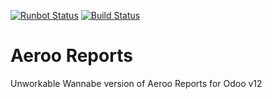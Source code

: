 [![Runbot Status](https://runbot.odoo-community.org/runbot/badge/flat/250/11.0.svg)](https://runbot.odoo-community.org/runbot/repo/github-com-oca-server-ux-250)
[![Build Status](https://travis-ci.org/aeroo/aeroo_reports.svg?branch=11.0)](https://travis-ci.org/aeroo/aeroo_reports)

Aeroo Reports
=============

Unworkable Wannabe version of Aeroo Reports for Odoo v12
